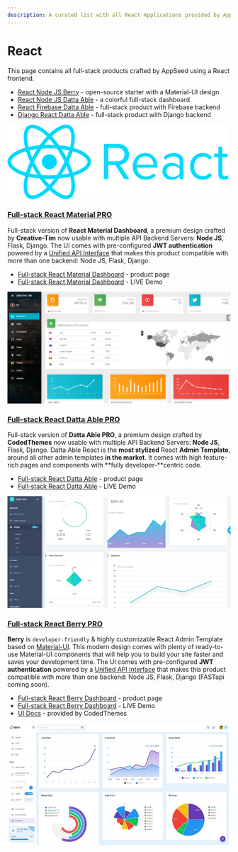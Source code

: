 ```yaml
---
description: A curated list with all React Applications provided by AppSeed
---
```


# React

This page contains all full-stack products crafted by AppSeed using a React frontend.&#x20;

- [React Node JS Berry](node-js-berry-dashboard.md) - open-source starter with a Material-UI design
- [React Node JS Datta Able](node-js-datta-able.md) - a colorful full-stack dashboard
- [React Firebase Datta Able](firebase-datta-able.md) - full-stack product with Firebase backend
- [Django React Datta Able](django-datta-able.md) - full-stack product with Django backend

![React - A modern JS Library backed by Facebook](../../../static/assets/icons-react-x500w.png)

###

### [Full-stack React Material PRO](../full-stack/react-material-dashboard.md)

Full-stack version of **React Material Dashboard**, a premium design crafted by **Creative-Tim** now usable with multiple API Backend Servers: **Node JS**, Flask, Django. The UI comes with pre-configured **JWT authentication** powered by a [Unified API Interface](../../boilerplate-code/api-server/api-unified-definition.md) that makes this product compatible with more than one backend: Node JS, Flask, Django.&#x20;

- [Full-stack React Material Dashboard](https://appseed.us/full-stack/react-material-dashboard) - product page
- [Full-stack React Material Dashboard](https://fullstack-react-material-dashboard.appseed-srv1.com/) - LIVE Demo

![React Material PRO - Full-stack Version](../../../static/assets/react-material-dashboard-screen.png)

###

### [Full-stack React Datta Able PRO](../full-stack/react-datta-able.md)

Full-stack version of **Datta Able PRO**, a premium design crafted by **CodedThemes** now usable with multiple API Backend Servers: **Node JS**, Flask, Django. Datta Able React is the **most stylized** React **Admin Template**, around all other admin templates **in the market**. It comes with high feature-rich pages and components with **fully developer-**centric code. &#x20;

- [Full-stack React Datta Able](https://appseed.us/full-stack/react-datta-able) - product page
- [Full-stack React Datta Able](https://fullstack-react-datta-able.appseed-srv1.com/) - LIVE Demo

![React Datta Able PRO - Full-stack version](<../../../static/assets/react-firebase-datta-able-pro-screen-xs (2) (1) (1) (1) (1) (1) (1) (1) (1) (1) (1) (1) (1) (2).jpg>)

###

### [Full-stack React Berry PRO](../full-stack/react-berry-dashboard.md)

**Berry** is `developer-friendly` & highly customizable React Admin Template based on [Material-UI](http://material-ui.com/). This modern design comes with plenty of ready-to-use Material-UI components that will help you to build your site faster and saves your development time. The UI comes with pre-configured **JWT authentication** powered by a [Unified API Interface](../../boilerplate-code/api-server/api-unified-definition.md) that makes this product compatible with more than one backend: Node JS, Flask, Django (FASTapi coming soon). &#x20;

- [Full-stack React Berry Dashboard](https://appseed.us/full-stack/react-berry-dashboard) - product page
- [Full-stack React Berry Dashboard](https://fullstack-react-berry-dashboard.appseed-srv1.com/) - LIVE Demo
- [UI Docs](https://codedthemes.gitbook.io/berry/) - provided by CodedThemes

![React Berry PRO - Full-stack Version](../../../static/assets/fullstack-berry-dashboard-charts-xs.jpg)
